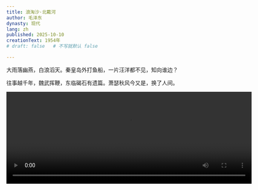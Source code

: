 ```yaml
---
title: 浪淘沙·北戴河
author: 毛泽东
dynasty: 现代
lang: zh
published: 2025-10-10
creationText: 1954年
# draft: false   # 不写就默认 false

---
```


大雨落幽燕，白浪滔天。秦皇岛外打鱼船，一片汪洋都不见，知向谁边？

往事越千年，魏武挥鞭，东临碣石有遗篇。萧瑟秋风今又是，换了人间。



<video width="640
" height="240" controls>
    <source src="/video/langtaosha_beidaihe.mp4" type="video/mp4">
</video>